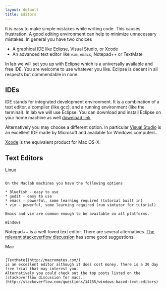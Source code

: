 ```yaml
---
layout: default
title: Editors 
---
```


It is easy to make simple mistakes while writing code. This causes frustration.
A good editing environment can help to minimize unnecessary mistakes. In
general you have two choices 

 * A graphical IDE like Eclipse, Visual Studio, or Xcode
 * An advanced text editor like `vim`, `emacs`, Notepad++ or TextMate

In lab we will set you up with Eclipse which is a universally available and
free IDE. You are welcome to use whatever you like. Eclipse is decent in all
respects but commendable in none. 

IDEs
----

IDE stands for integrated development environment. It is a combination of a
text editor, a compiler (like gcc), and a running environment (like the
terminal). In lab we will use Eclipse. You can download and install Eclipse on
your home machine as well [download link](http://www.eclipse.org/downloads/)

Alternatively you may choose a different option. In particular [Visual
Studio](http://www.microsoft.com/visualstudio/en-us/products/2010-editions/express)
is an excellent IDE made by Microsoft and available for Windows computers. 

[Xcode](https://developer.apple.com/xcode/) is the equivalent product for Mac
OS-X. 

Text Editors
------------

Linux
`````

On the Maclab machines you have the following options

* Bluefish - easy to use
* gedit - easy to use
* emacs - powerful, some learning required (tutorial built in)
* vim - powerful, some learning required (run vimtutor for tutorial)

Emacs and vim are common enough to be available on all platforms.

Windows
```````

Notepad++ is a well-loved text editor. There are several alternatives. 
[The relevant stackoverflow
discussion](http://stackoverflow.com/questions/14155/windows-based-text-editors)
has some good suggestions.

Mac
```

[TextMate](http://macromates.com/)
is an excellent editor although it does cost money. There is a 30 day
free trial that may interest you. 
Alternatively you could check out the top posts listed on the 
[stackoverflow discussion for macs.]
(http://stackoverflow.com/questions/14155/windows-based-text-editors)
